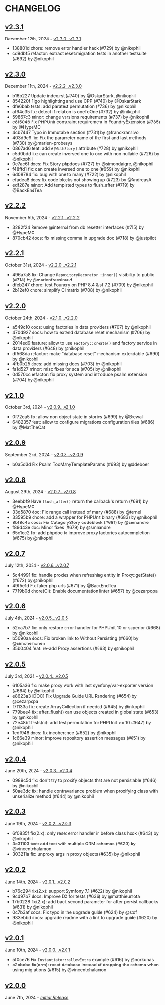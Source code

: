 # CHANGELOG

## [v2.3.1](https://github.com/zenstruck/foundry/releases/tag/v2.3.1)

December 12th, 2024 - [v2.3.0...v2.3.1](https://github.com/zenstruck/foundry/compare/v2.3.0...v2.3.1)

* 138801d chore: remove error handler hack (#729) by @nikophil
* cd9dbf5 refactor: extract reset:migration tests in another testsuite (#692) by @nikophil

## [v2.3.0](https://github.com/zenstruck/foundry/releases/tag/v2.3.0)

December 11th, 2024 - [v2.2.2...v2.3.0](https://github.com/zenstruck/foundry/compare/v2.2.2...v2.3.0)

* b16b227 Update index.rst (#740) by @OskarStark, @nikophil
* 854220f Figo highlighting and use CPP (#740) by @OskarStark
* dfe6bab tests: add paratest permutation (#736) by @nikophil
* af64c35 fix: detect if relation is oneToOne (#732) by @nikophil
* 59867c3 minor: change versions requirements (#737) by @nikophil
* c8f5046 Fix PHPUnit constraint requirement in FoundryExtension (#735) by @HypeMC
* 4cb7447 Typo in Immutable section (#731) by @franckranaivo
* 403d9e9 fix: Fix the parameter name of the first and last methods (#730) by @marien-probesys
* 0867ad6 feat: add `#[WithStory]` attribute (#728) by @nikophil
* c5d0bdd fix: can create inversed one to one with non nullable (#726) by @nikophil
* 0e7ac6f docs: Fix Story phpdocs (#727) by @simondaigre, @nikophil
* f48ffd1 fix: can create inversed one to one (#659) by @nikophil
* 6d08784 fix: bug with one to many (#722) by @nikophil
* efadea8 docs:fix code blocks not showing up (#723) by @AndreasA
* edf287e minor: Add templated types to flush_after (#719) by @BackEndTea

## [v2.2.2](https://github.com/zenstruck/foundry/releases/tag/v2.2.2)

November 5th, 2024 - [v2.2.1...v2.2.2](https://github.com/zenstruck/foundry/compare/v2.2.1...v2.2.2)

* 3282f24 Remove @internal from db resetter interfaces (#715) by @HypeMC
* 870cb42 docs: fix missing comma in upgrade doc (#718) by @justpilot

## [v2.2.1](https://github.com/zenstruck/foundry/releases/tag/v2.2.1)

October 31st, 2024 - [v2.2.0...v2.2.1](https://github.com/zenstruck/foundry/compare/v2.2.0...v2.2.1)

* 496a7a8 fix: Change `RepositoryDecorator::inner()` visibility to public (#714) by @marienfressinaud
* dfeb247 chore: test Foundry on PHP 8.4 & sf 7.2 (#709) by @nikophil
* 2b12ef0 chore: simplify CI matrix (#708) by @nikophil

## [v2.2.0](https://github.com/zenstruck/foundry/releases/tag/v2.2.0)

October 24th, 2024 - [v2.1.0...v2.2.0](https://github.com/zenstruck/foundry/compare/v2.1.0...v2.2.0)

* a549c10 docs: using factories in data providers (#707) by @nikophil
* 470d927 docs: how to extend database reset mechanism (#706) by @nikophil
* 2014ed9 feature: allow to use `Factory::create()` and factory service in data providers (#648) by @nikophil
* df568da refactor: make "database reset" mechanism extendable (#690) by @nikophil
* 4fb0b25 docs: add missing docs (#703) by @nikophil
* fa1d527 minor: misc fixes for sca (#705) by @nikophil
* 0d570cc refactor: fix proxy system and introduce psalm extension (#704) by @nikophil

## [v2.1.0](https://github.com/zenstruck/foundry/releases/tag/v2.1.0)

October 3rd, 2024 - [v2.0.9...v2.1.0](https://github.com/zenstruck/foundry/compare/v2.0.9...v2.1.0)

* 0f72ea5 fix: allow non object state in stories (#699) by @Brewal
* 6482357 feat: allow to configure migrations configuration files (#686) by @MatTheCat

## [v2.0.9](https://github.com/zenstruck/foundry/releases/tag/v2.0.9)

September 2nd, 2024 - [v2.0.8...v2.0.9](https://github.com/zenstruck/foundry/compare/v2.0.8...v2.0.9)

* b0a5d3d Fix Psalm TooManyTemplateParams (#693) by @ddeboer

## [v2.0.8](https://github.com/zenstruck/foundry/releases/tag/v2.0.8)

August 29th, 2024 - [v2.0.7...v2.0.8](https://github.com/zenstruck/foundry/compare/v2.0.7...v2.0.8)

* 3eebbf9 Have `flush_after()` return the callback's return (#691) by @HypeMC
* 33d5870 doc: Fix range call instead of many (#688) by @ternel
* 33595b9 chore: add a wrapper for PHPUnit binary (#683) by @nikophil
* 8bf8c4c docs: Fix CategoryStory codeblock (#681) by @smnandre
* f89d43e doc: Minor fixes (#679) by @smnandre
* 65c1cc2 fix: add phpdoc to improve proxy factories autocompletion (#675) by @nikophil

## [v2.0.7](https://github.com/zenstruck/foundry/releases/tag/v2.0.7)

July 12th, 2024 - [v2.0.6...v2.0.7](https://github.com/zenstruck/foundry/compare/v2.0.6...v2.0.7)

* 5c44991 fix: handle proxies when refreshing entity in Proxy::getState() (#672) by @nikophil
* 49f5e1d Fix faker php urls (#671) by @BackEndTea
* 7719b0d chore(CI): Enable documentation linter (#657) by @cezarpopa

## [v2.0.6](https://github.com/zenstruck/foundry/releases/tag/v2.0.6)

July 4th, 2024 - [v2.0.5...v2.0.6](https://github.com/zenstruck/foundry/compare/v2.0.5...v2.0.6)

* 52ca7b7 fix: only restore error handler for PHPUnit 10 or superior (#668) by @nikophil
* b5090aa docs: Fix broken link to Without Persisting (#660) by @simoheinonen
* 35b0404 feat: re-add Proxy assertions (#663) by @nikophil

## [v2.0.5](https://github.com/zenstruck/foundry/releases/tag/v2.0.5)

July 3rd, 2024 - [v2.0.4...v2.0.5](https://github.com/zenstruck/foundry/compare/v2.0.4...v2.0.5)

* 6105a36 fix: make proxy work with last symfony/var-exporter version (#664) by @nikophil
* e8623a3 [DOC] Fix Upgrade Guide URL Rendering (#654) by @cezarpopa
* f7f133a fix: create ArrayCollection if needed (#645) by @nikophil
* 779bee4 fix: after_flush() can use objects created in global state (#653) by @nikophil
* 72e48bf tests(ci): add test permutation for PHPUnit >= 10 (#647) by @nikophil
* 1edf948 docs: fix incoherence (#652) by @nikophil
* 1c66e39 minor: improve repository assertion messages (#651) by @nikophil

## [v2.0.4](https://github.com/zenstruck/foundry/releases/tag/v2.0.4)

June 20th, 2024 - [v2.0.3...v2.0.4](https://github.com/zenstruck/foundry/compare/v2.0.3...v2.0.4)

* 0989c5d fix: don't try to proxify objects that are not persistable (#646) by @nikophil
* 50ae3dc fix: handle contravariance problem when proxifying class with unserialize method (#644) by @nikophil

## [v2.0.3](https://github.com/zenstruck/foundry/releases/tag/v2.0.3)

June 19th, 2024 - [v2.0.2...v2.0.3](https://github.com/zenstruck/foundry/compare/v2.0.2...v2.0.3)

* 6f0835f fix(2.x): only reset error handler in before class hook (#643) by @nikophil
* 3c31193 test: add test with multiple ORM schemas (#629) by @vincentchalamon
* 303211a fix: unproxy args in proxy objects (#635) by @nikophil

## [v2.0.2](https://github.com/zenstruck/foundry/releases/tag/v2.0.2)

June 14th, 2024 - [v2.0.1...v2.0.2](https://github.com/zenstruck/foundry/compare/v2.0.1...v2.0.2)

* b76c294 fix(2.x): support Symfony 7.1 (#622) by @nikophil
* 9cd97b7 docs: Improve DX for tests (#636) by @matthieumota
* 17b0228 fix(2.x): add back second parameter for after persist callbacks (#631) by @nikophil
* 0c7b3af docs: Fix typo in the upgrade guide (#624) by @stof
* 933ebbd docs: upgrade readme with a link to upgrade guide (#620) by @nikophil

## [v2.0.1](https://github.com/zenstruck/foundry/releases/tag/v2.0.1)

June 10th, 2024 - [v2.0.0...v2.0.1](https://github.com/zenstruck/foundry/compare/v2.0.0...v2.0.1)

* 5f0ce76 Fix `Instantiator::allowExtra` example (#616) by @norkunas
* c2cbcbc fix(orm): reset database instead of dropping the schema when using migrations (#615) by @vincentchalamon

## [v2.0.0](https://github.com/zenstruck/foundry/releases/tag/v2.0.0)

June 7th, 2024 - _[Initial Release](https://github.com/zenstruck/foundry/commits/v2.0.0)_
